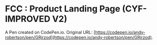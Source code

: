 # FCC : Product Landing Page (CYF-IMPROVED V2)

A Pen created on CodePen.io. Original URL: [https://codepen.io/andy-robertson/pen/GRjrzod](https://codepen.io/andy-robertson/pen/GRjrzod).


